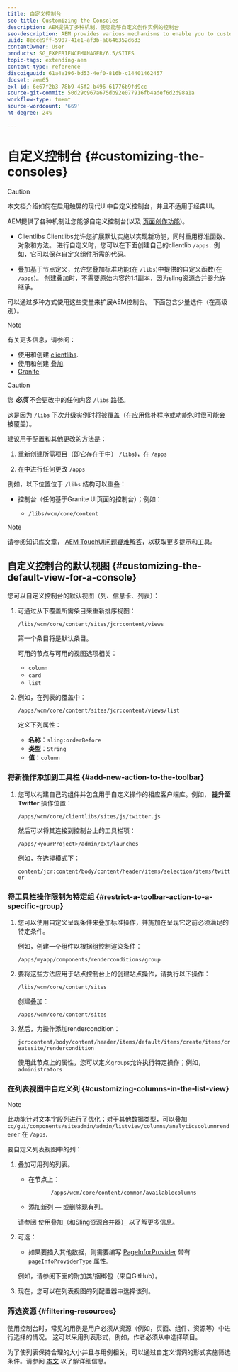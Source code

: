 ```yaml
---
title: 自定义控制台
seo-title: Customizing the Consoles
description: AEM提供了多种机制，使您能够自定义创作实例的控制台
seo-description: AEM provides various mechanisms to enable you to customize the consoles of your authoring instance
uuid: 8ecce9ff-5907-41e1-af3b-a8646352d633
contentOwner: User
products: SG_EXPERIENCEMANAGER/6.5/SITES
topic-tags: extending-aem
content-type: reference
discoiquuid: 61a4e196-bd53-4ef0-816b-c14401462457
docset: aem65
exl-id: 6e67f2b3-78b9-45f2-b496-61776b9fd9cc
source-git-commit: 50d29c967a675db92e077916fb4adef6d2d98a1a
workflow-type: tm+mt
source-wordcount: '669'
ht-degree: 24%

---
```


# 自定义控制台 {#customizing-the-consoles}

>[!CAUTION]
>
>本文档介绍如何在启用触屏的现代UI中自定义控制台，并且不适用于经典UI。

AEM提供了各种机制让您能够自定义控制台(以及 [页面创作功能](/help/sites-developing/customizing-page-authoring-touch.md))。

* Clientlibs Clientlibs允许您扩展默认实施以实现新功能，同时重用标准函数、对象和方法。 进行自定义时，您可以在下面创建自己的clientlib `/apps.` 例如，它可以保存自定义组件所需的代码。

* 叠加基于节点定义，允许您叠加标准功能(在 `/libs`)中提供的自定义函数(在 `/apps`)。 创建叠加时，不需要原始内容的1:1副本，因为sling资源合并器允许继承。

可以通过多种方式使用这些变量来扩展AEM控制台。 下面包含少量选件（在高级别）。

>[!NOTE]
>
>有关更多信息，请参阅：
>
>* 使用和创建 [clientlibs](/help/sites-developing/clientlibs.md).
>* 使用和创建 [叠加](/help/sites-developing/overlays.md).
>* [Granite](https://helpx.adobe.com/experience-manager/6-5/sites/developing/using/reference-materials/granite-ui/api/index.html)
>


>[!CAUTION]
>
>您 ***必须*** 不会更改中的任何内容 `/libs` 路径。
>
>这是因为 `/libs` 下次升级实例时将被覆盖（在应用修补程序或功能包时很可能会被覆盖）。
>
>建议用于配置和其他更改的方法是：
>
>1. 重新创建所需项目（即它存在于中） `/libs`)，在 `/apps`
>
>1. 在中进行任何更改 `/apps`
>

例如，以下位置位于 `/libs` 结构可以重叠：

* 控制台（任何基于Granite UI页面的控制台）；例如：

   * `/libs/wcm/core/content`

>[!NOTE]
>
>请参阅知识库文章， [AEM TouchUI问题疑难解答](https://helpx.adobe.com/experience-manager/kb/troubleshooting-aem-touchui-issues.html)，以获取更多提示和工具。

## 自定义控制台的默认视图 {#customizing-the-default-view-for-a-console}

您可以自定义控制台的默认视图（列、信息卡、列表）：

1. 可通过从下覆盖所需条目来重新排序视图：

   `/libs/wcm/core/content/sites/jcr:content/views`

   第一个条目将是默认条目。

   可用的节点与可用的视图选项相关：

   * `column`
   * `card`
   * `list`

1. 例如，在列表的覆盖中：

   `/apps/wcm/core/content/sites/jcr:content/views/list`

   定义下列属性：

   * **名称**：`sling:orderBefore`
   * **类型**：`String`
   * **值**：`column`

### 将新操作添加到工具栏 {#add-new-action-to-the-toolbar}

1. 您可以构建自己的组件并包含用于自定义操作的相应客户端库。例如， **提升至Twitter** 操作位置：

   `/apps/wcm/core/clientlibs/sites/js/twitter.js`

   然后可以将其连接到控制台上的工具栏项：

   `/apps/<yourProject>/admin/ext/launches`

   例如，在选择模式下：

   `content/jcr:content/body/content/header/items/selection/items/twitter`

### 将工具栏操作限制为特定组 {#restrict-a-toolbar-action-to-a-specific-group}

1. 您可以使用自定义呈现条件来叠加标准操作，并施加在呈现它之前必须满足的特定条件。

   例如，创建一个组件以根据组控制渲染条件：

   `/apps/myapp/components/renderconditions/group`

1. 要将这些方法应用于站点控制台上的创建站点操作，请执行以下操作：

   `/libs/wcm/core/content/sites`

   创建叠加：

   `/apps/wcm/core/content/sites`

1. 然后，为操作添加rendercondition：

   `jcr:content/body/content/header/items/default/items/create/items/createsite/rendercondition`

   使用此节点上的属性，您可以定义`groups`允许执行特定操作；例如，`administrators`

### 在列表视图中自定义列 {#customizing-columns-in-the-list-view}

>[!NOTE]
>
>此功能针对文本字段列进行了优化；对于其他数据类型，可以叠加 `cq/gui/components/siteadmin/admin/listview/columns/analyticscolumnrenderer` 在 `/apps`.

要自定义列表视图中的列：

1. 叠加可用列的列表。

   * 在节点上：

     ```
            /apps/wcm/core/content/common/availablecolumns
     ```

   * 添加新列 — 或删除现有列。

   请参阅 [使用叠加（和Sling资源合并器）](/help/sites-developing/overlays.md) 以了解更多信息。

1. 可选：

   * 如果要插入其他数据，则需要编写 [PageInforProvider](https://helpx.adobe.com/experience-manager/6-5/sites/developing/using/reference-materials/javadoc/com/day/cq/wcm/api/PageInfoProvider.html) 带有
     `pageInfoProviderType` 属性.

   例如，请参阅下面的附加类/捆绑包（来自GitHub）。

1. 现在，您可以在列表视图的列配置器中选择该列。

### 筛选资源 {#filtering-resources}

使用控制台时，常见的用例是用户必须从资源（例如，页面、组件、资源等）中进行选择的情况。 这可以采用列表形式，例如，作者必须从中选择项目。

为了使列表保持合理的大小并且与用例相关，可以通过自定义谓词的形式实施筛选条件。请参阅 [本文](/help/sites-developing/customizing-page-authoring-touch.md#filtering-resources) 以了解详细信息。
